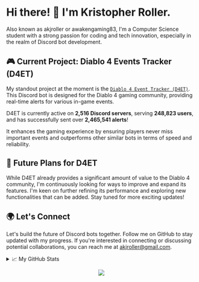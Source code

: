 # Hi there! 👋 I'm Kristopher Roller.

Also known as akjroller or awakengaming83, I'm a Computer Science student with a strong passion for coding and tech innovation, especially in the realm of Discord bot development.

## 🎮 Current Project: Diablo 4 Events Tracker (D4ET)
My standout project at the moment is the [`Diablo 4 Event Tracker (D4ET)`](https://discord.com/oauth2/authorize?client_id=1118297246379806781&permissions=2147568640&scope=bot%20applications.commands). This Discord bot is designed for the Diablo 4 gaming community, providing real-time alerts for various in-game events.

D4ET is currently active on **2,516 Discord servers**, serving **248,823 users**, and has successfully sent over **2,465,541 alerts**! 

It enhances the gaming experience by ensuring players never miss important events and outperforms other similar bots in terms of speed and reliability.

## 🚀 Future Plans for D4ET
While D4ET already provides a significant amount of value to the Diablo 4 community, I'm continuously looking for ways to improve and expand its features. I'm keen on further refining its performance and exploring new functionalities that can be added. Stay tuned for more exciting updates!

## 🌍 Let's Connect
Let's build the future of Discord bots together. Follow me on GitHub to stay updated with my progress. If you're interested in connecting or discussing potential collaborations, you can reach me at [akjroller@gmail.com](mailto:akjroller@gmail.com).

<details>
<summary>📈 My GitHub Stats</summary>
<br>
<p align="center">
  <a href="https://github.com/akjroller">
    <img src="https://github-profile-summary-cards.vercel.app/api/cards/profile-details?username=akjroller&theme=transparent" alt="GitHub Profile Summary" />
  </a>
  <a href="https://github.com/akjroller">
    <img src="https://github-profile-summary-cards.vercel.app/api/cards/most-commit-language?username=akjroller&theme=transparent" alt="Top Languages" />
  </a>
  <a href="https://github.com/akjroller">
    <img src="https://github-profile-summary-cards.vercel.app/api/cards/stats?username=akjroller&theme=transparent" alt="GitHub Stats" />
  </a>

  </a>
</p>
</details>

<p align="center">
  <a href="https://github.com/akjroller">
    <img src="https://komarev.com/ghpvc/?username=akjroller&color=blue&style=flat)" />
  </a>
</p>

